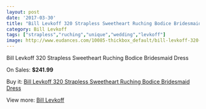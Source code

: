 ```yaml
---
layout: post
date: '2017-03-30'
title: "Bill Levkoff 320 Strapless Sweetheart Ruching Bodice Bridesmaid Dress"
category: Bill Levkoff
tags: ["strapless","ruching","unique","wedding","levkoff"]
image: http://www.eudances.com/10085-thickbox_default/bill-levkoff-320-strapless-sweetheart-ruching-bodice-bridesmaid-dress.jpg
---
```

Bill Levkoff 320 Strapless Sweetheart Ruching Bodice Bridesmaid Dress

On Sales: **$241.99**
<a href="https://www.eudances.com/en/bill-levkoff/3311-bill-levkoff-320-strapless-sweetheart-ruching-bodice-bridesmaid-dress.html"><amp-img layout="responsive" width="600" height="600" src="//www.eudances.com/10085-thickbox_default/bill-levkoff-320-strapless-sweetheart-ruching-bodice-bridesmaid-dress.jpg" alt="Bill Levkoff 320 Strapless Sweetheart Ruching Bodice Bridesmaid Dress 0" /></a>
<a href="https://www.eudances.com/en/bill-levkoff/3311-bill-levkoff-320-strapless-sweetheart-ruching-bodice-bridesmaid-dress.html"><amp-img layout="responsive" width="600" height="600" src="//www.eudances.com/10088-thickbox_default/bill-levkoff-320-strapless-sweetheart-ruching-bodice-bridesmaid-dress.jpg" alt="Bill Levkoff 320 Strapless Sweetheart Ruching Bodice Bridesmaid Dress 1" /></a>
<a href="https://www.eudances.com/en/bill-levkoff/3311-bill-levkoff-320-strapless-sweetheart-ruching-bodice-bridesmaid-dress.html"><amp-img layout="responsive" width="600" height="600" src="//www.eudances.com/10087-thickbox_default/bill-levkoff-320-strapless-sweetheart-ruching-bodice-bridesmaid-dress.jpg" alt="Bill Levkoff 320 Strapless Sweetheart Ruching Bodice Bridesmaid Dress 2" /></a>
<a href="https://www.eudances.com/en/bill-levkoff/3311-bill-levkoff-320-strapless-sweetheart-ruching-bodice-bridesmaid-dress.html"><amp-img layout="responsive" width="600" height="600" src="//www.eudances.com/10086-thickbox_default/bill-levkoff-320-strapless-sweetheart-ruching-bodice-bridesmaid-dress.jpg" alt="Bill Levkoff 320 Strapless Sweetheart Ruching Bodice Bridesmaid Dress 3" /></a>

Buy it: [Bill Levkoff 320 Strapless Sweetheart Ruching Bodice Bridesmaid Dress](https://www.eudances.com/en/bill-levkoff/3311-bill-levkoff-320-strapless-sweetheart-ruching-bodice-bridesmaid-dress.html "Bill Levkoff 320 Strapless Sweetheart Ruching Bodice Bridesmaid Dress")

View more: [Bill Levkoff](https://www.eudances.com/en/57-bill-levkoff "Bill Levkoff")